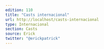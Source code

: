 ```yaml
---
edition: 110
title: "Casts internacional"
url: http://localhost/casts-internacional
type: Internacional
section: Casts
source: Erick
twitter: "@erickpatrick"
---
```

